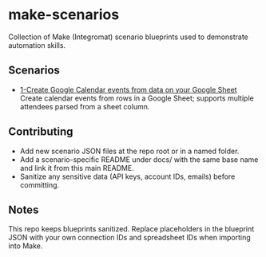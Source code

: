 # make-scenarios

Collection of Make (Integromat) scenario blueprints used to demonstrate automation skills.

## Scenarios

- [1-Create Google Calendar events from data on your Google Sheet](./docs/1-create-google-calendar-events.md)  
  Create calendar events from rows in a Google Sheet; supports multiple attendees parsed from a sheet column.

## Contributing

- Add new scenario JSON files at the repo root or in a named folder.
- Add a scenario-specific README under docs/ with the same base name and link it from this main README.
- Sanitize any sensitive data (API keys, account IDs, emails) before committing.

## Notes

This repo keeps blueprints sanitized. Replace placeholders in the blueprint JSON with your own connection IDs and spreadsheet IDs when importing into Make.